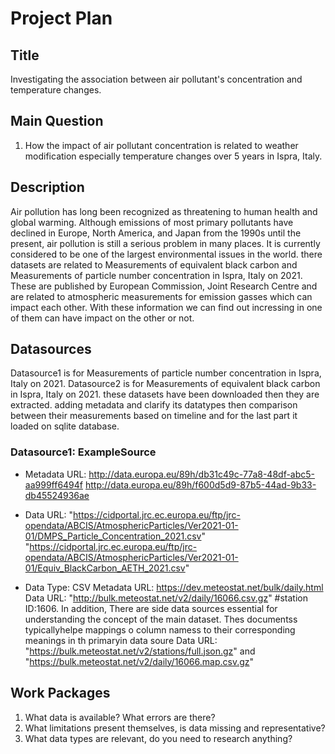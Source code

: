 # Project Plan

## Title
<!-- Give your project a short title. -->
Investigating the association between   air pollutant's concentration and temperature changes.

## Main Question

<!-- Think about one main question you want to answer based on the data. -->
1. How the impact of air pollutant concentration is related to weather modification especially temperature changes over 5 years in Ispra, Italy.

## Description

<!-- Describe your data science project in max. 200 words. Consider writing about why and how you attempt it. -->
Air pollution has long been recognized as threatening to human health and global warming. Although emissions of most primary pollutants have declined in Europe, North America, and Japan from the 1990s until the present, air pollution is still a serious problem in many places. It is currently considered to be one of the largest environmental issues in the world.
there datasets are related to Measurements of equivalent black carbon and Measurements of particle number concentration in Ispra, Italy on 2021. These are published by European Commission, Joint Research Centre and are related to atmospheric measurements for emission gasses which can impact each other. With these information we can find out incressing in one of them can have impact on the other or not.


## Datasources

<!-- Describe each datasources you plan to use in a section. Use the prefic "DatasourceX" where X is the id of the datasource. -->
Datasource1 is for Measurements of particle number concentration in Ispra, Italy on 2021.
Datasource2 is for Measurements of equivalent black carbon in Ispra, Italy on 2021.
these datasets have been downloaded then they are extracted. 
adding metadata and clarify its datatypes then comparison between their measurements based on timeline and for the last part it loaded on sqlite database.

### Datasource1: ExampleSource
* Metadata URL:
 http://data.europa.eu/89h/db31c49c-77a8-48df-abc5-aa999ff6494f
 http://data.europa.eu/89h/f600d5d9-87b5-44ad-9b33-db45524936ae

* Data URL: 
  "https://cidportal.jrc.ec.europa.eu/ftp/jrc-opendata/ABCIS/AtmosphericParticles/Ver2021-01-01/DMPS_Particle_Concentration_2021.csv"
 "https://cidportal.jrc.ec.europa.eu/ftp/jrc-opendata/ABCIS/AtmosphericParticles/Ver2021-01-01/Equiv_BlackCarbon_AETH_2021.csv"
* Data Type: CSV
 Metadata URL: https://dev.meteostat.net/bulk/daily.html 
Data URL: "http://bulk.meteostat.net/v2/daily/16066.csv.gz" #station ID:1606.
In addition, There are side data sources essential for understanding the concept of the main dataset. 
Thes documentss typicallyhelpe mappings o column namess to their corresponding meanings in th primaryin data soure 
Data URL: "https://bulk.meteostat.net/v2/stations/full.json.gz" 
and "https://bulk.meteostat.net/v2/daily/16066.map.csv.gz"
## Work Packages

<!-- List of work packages ordered sequentially, each pointing to an issue with more details. -->

1. What data is available? What errors are there?
2. What limitations present themselves, is data missing and representative?
3. What data types are relevant, do you need to research anything?



